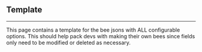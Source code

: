 ## **Template**
***

This page contains a template for the bee jsons with ALL configurable options. This should help pack devs with making their own bees since fields only need to be modified or deleted as necessary.
<!--stackedit_data:
eyJoaXN0b3J5IjpbLTExNjkzNzE4MDgsOTI4MDY2MjM2XX0=
-->
